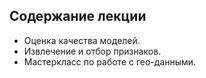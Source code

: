 ## Содержание лекции
* Оценка качества моделей.
* Извлечение и отбор признаков.
* Мастеркласс по работе с гео-данными.
